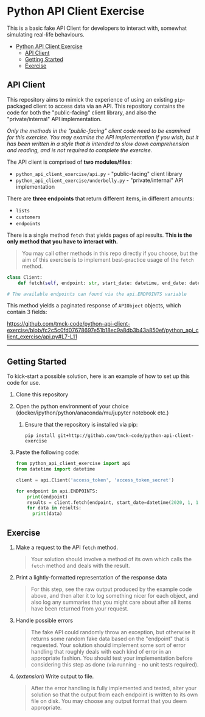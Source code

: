 # Python API Client Exercise

This is a basic fake API Client for developers to interact with, somewhat simulating real-life behaviours.

- [Python API Client Exercise](#python-api-client-exercise)
  - [API Client](#api-client)
  - [Getting Started](#getting-started)
  - [Exercise](#exercise)

## API Client

This repository aims to mimick the experience of using an existing `pip`-packaged client to access data via an API.
This repository contains the code for both the "public-facing" client library, and also the "private/internal" API implementation.

_Only the methods in the "public-facing" client code need to be examined for this exercise. You may examine the API implementation if you wish, but it has been written in a style that is intended to slow down comprehension and reading, and is not required to complete the exercise._

The API client is comprised of **two modules/files**:

- `python_api_client_exercise/api.py` - "public-facing" client library
- `python_api_client_exercise/underbelly.py` - "private/internal" API implementation

There are **three endpoints** that return different items, in different amounts:

- `lists`
- `customers`
- `endpoints`

There is a single method `fetch` that yields pages of api results. **This is the only method that you have to interact with.**

> You may call other methods in this repo directly if you choose, but the aim of this exercise is to implement best-practice usage of the `fetch` method.

```python
class Client:
    def fetch(self, endpoint: str, start_date: datetime, end_date: datetime) -> Iterator[List[APIObject]]:

# The available endpoints can found via the api.ENDPOINTS variable
```

This method yields a paginated response of `APIObject` objects, which contain 3 fields:

<https://github.com/tmck-code/python-api-client-exercise/blob/fc2c5c0fd07678697e51b18ec9a8db3b43a850ef/python_api_client_exercise/api.py#L7-L11>

---

## Getting Started

To kick-start a possible solution, here is an example of how to set up this code for use.

1. Clone this repository
2. Open the python environment of your choice (docker/ipython/python/anaconda/mu/jupyter notebook etc.)
     1. Ensure that the repository is installed via pip:

        ```shell
        pip install git+http://github.com/tmck-code/python-api-client-exercise
        ```

3. Paste the following code:

    ```python
    from python_api_client_exercise import api
    from datetime import datetime

    client = api.Client('access_token', 'access_token_secret')

    for endpoint in api.ENDPOINTS:
        print(endpoint)
        results = client.fetch(endpoint, start_date=datetime(2020, 1, 1), end_date=datetime(2020, 2, 1))
        for data in results:
          print(data)
    ```

## Exercise

1. Make a request to the API `fetch` method.
   > Your solution should involve a method of its own which calls the `fetch` method and deals with the result.
2. Print a lightly-formatted representation of the response data
   > For this step, see the raw output produced by the example code above, and then alter it to log something nicer for each object, and also log any summaries that you might care about after all items have been returned from your request.
3. Handle possible errors
    > The fake API could randomly throw an exception, but otherwise it returns some random fake data based on the "endpoint" that is requested. Your solution should implement some sort of error handling that roughly deals with each kind of error in an appropriate fashion. You should test your implementation before considering this step as done (via running - no unit tests required).
4. (_extension_) Write output to file.
    > After the error handling is fully implemented and tested, alter your solution so that the output from each endpoint is written to its own file on disk. You may choose any output format that you deem appropriate.
